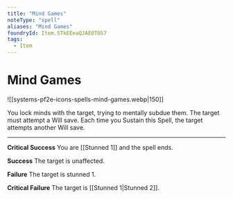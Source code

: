 ```yaml
---
title: "Mind Games"
noteType: "spell"
aliases: "Mind Games"
foundryId: Item.STkEEeaQJAEOTOS7
tags:
  - Item
---
```


# Mind Games
![[systems-pf2e-icons-spells-mind-games.webp|150]]

You lock minds with the target, trying to mentally subdue them. The target must attempt a Will save. Each time you Sustain this Spell, the target attempts another Will save.

* * *

**Critical Success** You are [[Stunned 1]] and the spell ends.

**Success** The target is unaffected.

**Failure** The target is stunned 1.

**Critical Failure** The target is [[Stunned 1|Stunned 2]].
